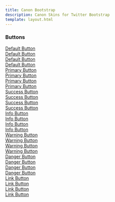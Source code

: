 ```yaml
---
title: Canon Bootstrap
description: Canon Skins for Twitter Bootstrap
template: layout.html
---
```


<div class="row documentation-row">
  <div class="col-sm-12">
    <h3>Buttons</h3>
  </div>
</div>

<div class="row documentation-row">
  <div class="col-sm-3">
    <a href="#" class="btn btn-block btn-default">Default Button</a>
  </div>
  <div class="col-sm-3">
    <a href="#" class="btn btn-block btn-default hover">Default Button</a>
  </div>
  <div class="col-sm-3">
    <a href="#" class="btn btn-block btn-default active">Default Button</a>
  </div>
  <div class="col-sm-3">
    <a href="#" class="btn btn-block btn-default disabled">Default Button</a>
  </div>
</div>
<div class="row documentation-row">
  <div class="col-sm-3">
    <a href="#" class="btn btn-block btn-primary">Primary Button</a>
  </div>
  <div class="col-sm-3">
    <a href="#" class="btn btn-block btn-primary hover">Primary Button</a>
  </div>
  <div class="col-sm-3">
    <a href="#" class="btn btn-block btn-primary active">Primary Button</a>
  </div>
  <div class="col-sm-3">
    <a href="#" class="btn btn-block btn-primary disabled">Primary Button</a>
  </div>
</div>
<div class="row documentation-row">
  <div class="col-sm-3">
    <a href="#" class="btn btn-block btn-success">Success Button</a>
  </div>
  <div class="col-sm-3">
    <a href="#" class="btn btn-block btn-success hover">Success Button</a>
  </div>
  <div class="col-sm-3">
    <a href="#" class="btn btn-block btn-success active">Success Button</a>
  </div>
  <div class="col-sm-3">
    <a href="#" class="btn btn-block btn-success disabled">Success Button</a>
  </div>
</div>
<div class="row documentation-row">
  <div class="col-sm-3">
    <a href="#" class="btn btn-block btn-info">Info Button</a>
  </div>
  <div class="col-sm-3">
    <a href="#" class="btn btn-block btn-info hover">Info Button</a>
  </div>
  <div class="col-sm-3">
    <a href="#" class="btn btn-block btn-info active">Info Button</a>
  </div>
  <div class="col-sm-3">
    <a href="#" class="btn btn-block btn-info disabled">Info Button</a>
  </div>
</div>
<div class="row documentation-row">
  <div class="col-sm-3">
    <a href="#" class="btn btn-block btn-warning">Warning Button</a>
  </div>
  <div class="col-sm-3">
    <a href="#" class="btn btn-block btn-warning hover">Warning Button</a>
  </div>
  <div class="col-sm-3">
    <a href="#" class="btn btn-block btn-warning active">Warning Button</a>
  </div>
  <div class="col-sm-3">
    <a href="#" class="btn btn-block btn-warning disabled">Warning Button</a>
  </div>
</div>
<div class="row documentation-row">
  <div class="col-sm-3">
    <a href="#" class="btn btn-block btn-danger">Danger Button</a>
  </div>
  <div class="col-sm-3">
    <a href="#" class="btn btn-block btn-danger hover">Danger Button</a>
  </div>
  <div class="col-sm-3">
    <a href="#" class="btn btn-block btn-danger active">Danger Button</a>
  </div>
  <div class="col-sm-3">
    <a href="#" class="btn btn-block btn-danger disabled">Danger Button</a>
  </div>
</div>
<div class="row documentation-row">
  <div class="col-sm-3">
    <a href="#" class="btn btn-block btn-link">Link Button</a>
  </div>
  <div class="col-sm-3">
    <a href="#" class="btn btn-block btn-link hover">Link Button</a>
  </div>
  <div class="col-sm-3">
    <a href="#" class="btn btn-block btn-link active">Link Button</a>
  </div>
  <div class="col-sm-3">
    <a href="#" class="btn btn-block btn-link disabled">Link Button</a>
  </div>
</div>
